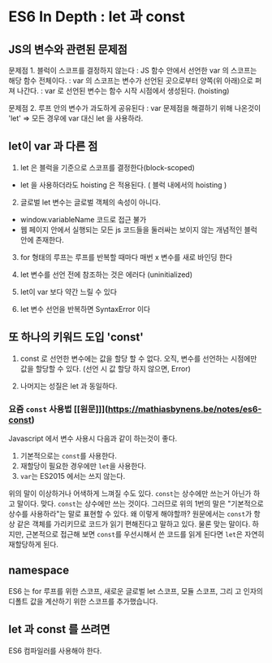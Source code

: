 # ES6 In Depth : let 과 const 

## JS의 변수와 관련된 문제점
문제점 1. 블럭이 스코프를 결정하지 않는다
: JS 함수 안에서 선언한 var 의 스코프는 해당 함수 전체이다.
: var 의 스코프는 변수가 선언된 곳으로부터 양쪽(위 아래)으로 퍼져 나간다.
: var 로 선언된 변수는 함수 시작 시점에서 생성된다. (hoisting)

문제점 2. 루프 안의 변수가 과도하게 공유된다
: var 문제점을 해결하기 위해 나온것이 'let' => 모든 경우에 var 대신 let 을 사용하라.
	

## let이 var 과 다른 점
1. let 은 블럭을 기준으로 스코프를 결정한다(block-scoped)
- let 을 사용하더라도 hoisting 은 적용된다. ( 블럭 내에서의 hoisting )

2. 글로벌 let 변수는 글로벌 객체의 속성이 아니다. 
- window.variableName 코드로 접근 불가
- 웹 페이지 안에서 실행되는 모든 js 코드들을 둘러싸는 보이지 않는 개념적인 블럭 안에 존재한다.

3. for 형태의 루프는 루프를 반복할 때마다 매번 x 변수를 새로 바인딩 한다

4. let 변수를 선언 전에 참조하는 것은 에러다 (uninitialized)

5. let이 var 보다 약간 느릴 수 있다

6. let 변수 선언을 반복하면 SyntaxError 이다

## 또 하나의 키워드 도입 'const'
1. const 로 선언한 변수에는 값을 할당 할 수 없다. 오직, 변수를 선언하는 시점에만 값을 할당할 수 있다. (선언 시 값 할당 하지 않으면, Error)

2. 나머지는 성질은 let 과 동일하다.

### 요즘 `const` 사용법 [[원문]]](https://mathiasbynens.be/notes/es6-const)
Javascript 에서 변수 사용시 다음과 같이 하는것이 좋다.
1. 기본적으로는 `const`를 사용한다.
2. 재할당이 필요한 경우에만 `let`을 사용한다.
3. `var`는 ES2015 에서는 쓰지 않는다.

위의 말이 이상하거나 어색하게 느껴질 수도 있다. `const`는 상수에만 쓰는거 아닌가 하고 말이다. 맞다. `const`는 상수에만 쓰는 것이다. 그러므로 위의 1번의 말은 "기본적으로 상수를 사용하라"는 말로 표현할 수 있다. 왜 이렇게 해야할까? 원문에서는 `const`가 항상 같은 객체를 가리키므로 코드가 읽기 편해진다고 말하고 있다. 물론 맞는 말이다. 하지만, 근본적으로 접근해 보면 `const`를 우선시해서 쓴 코드를 읽게 된다면 `let`은 자연히 재할당하게 된다. 

## namespace
ES6 는 for 루프를 위한 스코프, 새로운 글로벌 let 스코프, 모듈 스코프, 그리 고 인자의 디폴트 값을 계산하기 위한 스코프를 추가했습니다.

## let 과 const 를 쓰려면
ES6 컴파일러를 사용해야 한다.

